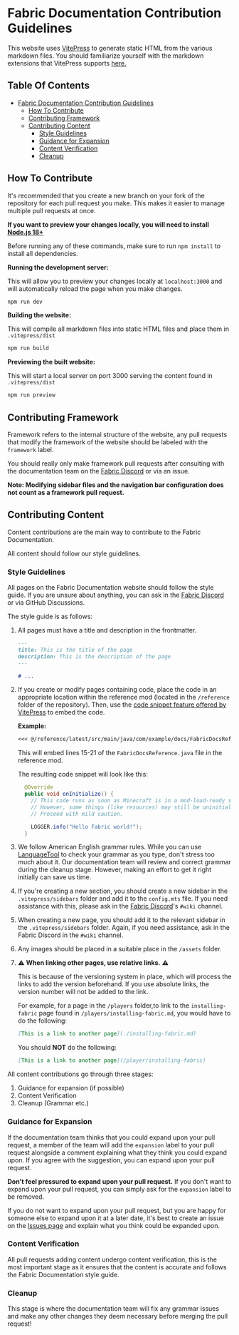 # Fabric Documentation Contribution Guidelines

This website uses [VitePress](https://vitepress.vuejs.org/) to generate static HTML from the various markdown files. You should familiarize yourself with the markdown extensions that VitePress supports [here.](https://vitepress.vuejs.org/guide/markdown.html#features)

## Table Of Contents

- [Fabric Documentation Contribution Guidelines](#fabric-documentation-contribution-guidelines)
  - [How To Contribute](#how-to-contribute)
  - [Contributing Framework](#contributing-framework)
  - [Contributing Content](#contributing-content)
    - [Style Guidelines](#style-guidelines)
    - [Guidance for Expansion](#guidance-for-expansion)
    - [Content Verification](#content-verification)
    - [Cleanup](#cleanup)

## How To Contribute

It's recommended that you create a new branch on your fork of the repository for each pull request you make. This makes it easier to manage multiple pull requests at once.

**If you want to preview your changes locally, you will need to install [Node.js 18+](https://nodejs.org/en/)**

Before running any of these commands, make sure to run `npm install` to install all dependencies.

**Running the development server:**

This will allow you to preview your changes locally at `localhost:3000` and will automatically reload the page when you make changes.

```bash
npm run dev
```

**Building the website:**

This will compile all markdown files into static HTML files and place them in `.vitepress/dist`

```bash
npm run build
```

**Previewing the built website:**

This will start a local server on port 3000 serving the content found in `.vitepress/dist`

```bash
npm run preview
```

## Contributing Framework

Framework refers to the internal structure of the website, any pull requests that modify the framework of the website should be labeled with the `framework` label.

You should really only make framework pull requests after consulting with the documentation team on the [Fabric Discord](https://discord.gg/v6v4pMv) or via an issue.

**Note: Modifying sidebar files and the navigation bar configuration does not count as a framework pull request.**

## Contributing Content

Content contributions are the main way to contribute to the Fabric Documentation. 

All content should follow our style guidelines.

### Style Guidelines

All pages on the Fabric Documentation website should follow the style guide. If you are unsure about anything, you can ask in the [Fabric Discord](https://discord.gg/v6v4pMv) or via GitHub Discussions.

The style guide is as follows:

1. All pages must have a title and description in the frontmatter.

    ```md
    ---
    title: This is the title of the page
    description: This is the description of the page
    ---
    
    # ...
    ```

2. If you create or modify pages containing code, place the code in an appropriate location within the reference mod (located in the `/reference` folder of the repository). Then, use the [code snippet feature offered by VitePress](https://vitepress.dev/guide/markdown#import-code-snippets) to embed the code.

    **Example:**

    ```md
    <<< @/reference/latest/src/main/java/com/example/docs/FabricDocsReference.java{15-21 java}
    ```

    This will embed lines 15-21 of the `FabricDocsReference.java` file in the reference mod.

    The resulting code snippet will look like this:

    ```java
      @Override
      public void onInitialize() {
        // This code runs as soon as Minecraft is in a mod-load-ready state.
        // However, some things (like resources) may still be uninitialized.
        // Proceed with mild caution.

        LOGGER.info("Hello Fabric world!");
      }
    ```


3. We follow American English grammar rules. While you can use [LanguageTool](https://languagetool.org/) to check your grammar as you type, don't stress too much about it. Our documentation team will review and correct grammar during the cleanup stage. However, making an effort to get it right initially can save us time.

4. If you're creating a new section, you should create a new sidebar in the `.vitepress/sidebars` folder and add it to the `config.mts` file. If you need assistance with this, please ask in the [Fabric Discord](https://discord.gg/v6v4pMv)'s `#wiki` channel.

5. When creating a new page, you should add it to the relevant sidebar in the `.vitepress/sidebars` folder. Again, if you need assistance, ask in the Fabric Discord in the `#wiki` channel.

6. Any images should be placed in a suitable place in the `/assets` folder.

7. ⚠️ **When linking other pages, use relative links.** ⚠️ 
    
    This is because of the versioning system in place, which will process the links to add the version beforehand. If you use absolute links, the version number will not be added to the link.

    For example, for a page in the `/players` folder,to link to the `installing-fabric` page found in `/players/installing-fabric.md`, you would have to do the following:

    ```md
    [This is a link to another page](./installing-fabric.md)
    ```

    You should **NOT** do the following:

    ```md
    [This is a link to another page](/player/installing-fabric)
    ```

All content contributions go through three stages:

1. Guidance for expansion (if possible)
2. Content Verification
3. Cleanup (Grammar etc.)

### Guidance for Expansion

If the documentation team thinks that you could expand upon your pull request, a member of the team will add the `expansion` label to your pull request alongside a comment explaining what they think you could expand upon. If you agree with the suggestion, you can expand upon your pull request. 

**Don't feel pressured to expand upon your pull request.** If you don't want to expand upon your pull request, you can simply ask for the `expansion` label to be removed.

If you do not want to expand upon your pull request, but you are happy for someone else to expand upon it at a later date, it's best to create an issue on the [Issues page](https://github.com/FabricMC/fabric-docs/issues) and explain what you think could be expanded upon.

### Content Verification

All pull requests adding content undergo content verification, this is the most important stage as it ensures that the content is accurate and follows the Fabric Documentation style guide.

### Cleanup

This stage is where the documentation team will fix any grammar issues and make any other changes they deem necessary before merging the pull request!
